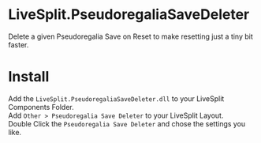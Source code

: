 # LiveSplit.PseudoregaliaSaveDeleter
 Delete a given Pseudoregalia Save on Reset to make resetting just a tiny bit faster.

# Install
 Add the `LiveSplit.PseudoregaliaSaveDeleter.dll` to your LiveSplit Components Folder.  
 Add `Other > Pseudoregalia Save Deleter` to your LiveSplit Layout.  
 Double Click the `Pseudoregalia Save Deleter` and chose the settings you like.
